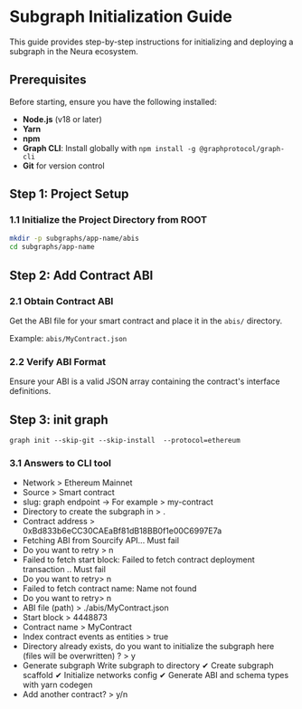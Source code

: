 # Subgraph Initialization Guide

This guide provides step-by-step instructions for initializing and deploying a subgraph in the Neura ecosystem.

## Prerequisites

Before starting, ensure you have the following installed:

- **Node.js** (v18 or later)
- **Yarn**
- **npm**
- **Graph CLI**: Install globally with `npm install -g @graphprotocol/graph-cli`
- **Git** for version control

## Step 1: Project Setup

### 1.1 Initialize the Project Directory from ROOT

```bash
mkdir -p subgraphs/app-name/abis
cd subgraphs/app-name
```

## Step 2: Add Contract ABI

### 2.1 Obtain Contract ABI

Get the ABI file for your smart contract and place it in the `abis/` directory.

Example: `abis/MyContract.json`

### 2.2 Verify ABI Format

Ensure your ABI is a valid JSON array containing the contract's interface definitions.

## Step 3: init graph

```
graph init --skip-git --skip-install  --protocol=ethereum
```

### 3.1 Answers to CLI tool

- Network > Ethereum Mainnet
- Source > Smart contract
- slug: graph endpoint -> For example > my-contract
- Directory to create the subgraph in > .
- Contract address > 0xBd833b6eCC30CAEaBf81dB18BB0f1e00C6997E7a
- Fetching ABI from Sourcify API... Must fail
- Do you want to retry > n
- Failed to fetch start block: Failed to fetch contract deployment transaction .. Must fail
- Do you want to retry> n
- Failed to fetch contract name: Name not found
- Do you want to retry> n
- ABI file (path) > ./abis/MyContract.json
- Start block > 4448873
- Contract name > MyContract
- Index contract events as entities > true
- Directory already exists, do you want to initialize the subgraph here (files will be overwritten) ? > y
- Generate subgraph
  Write subgraph to directory
  ✔ Create subgraph scaffold
  ✔ Initialize networks config
  ✔ Generate ABI and schema types with yarn codegen
- Add another contract? > y/n
